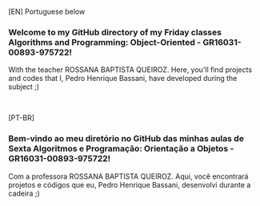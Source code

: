[EN] Portuguese below
### Welcome to my GitHub directory of my Friday classes Algorithms and Programming: Object-Oriented - GR16031-00893-975722!

With the teacher ROSSANA BAPTISTA QUEIROZ. 
Here, you'll find projects and codes that I, Pedro Henrique Bassani, have developed during the subject ;)

<br>

[PT-BR]

### Bem-vindo ao meu diretório no GitHub das minhas aulas de Sexta Algoritmos e Programação: Orientação a Objetos - GR16031-00893-975722!

Com a professora ROSSANA BAPTISTA QUEIROZ. 
Aqui, você encontrará projetos e códigos que eu, Pedro Henrique Bassani, desenvolvi durante a cadeira ;)
